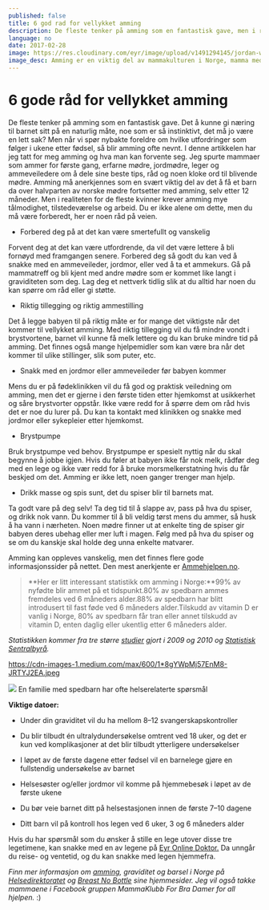 ```yaml
---
published: false
title: 6 god rad for vellykket amming
description: De fleste tenker på amming som en fantastisk gave, men i realiteten for de fleste kvinner krever amming mye tålmodighet, tilstedeværelse og arbeid.
language: no
date: 2017-02-28
image: https://res.cloudinary.com/eyr/image/upload/v1491294145/jordan-whitt-142396_ptf0m4.jpg
image_desc: Amming er en viktig del av mammakulturen i Norge, mamma med spedbarn
---
```


# 6 gode råd for vellykket amming
De fleste tenker på amming som en fantastisk gave. Det å kunne gi næring til barnet sitt på en naturlig måte, noe som er så instinktivt, det må jo være en lett sak? Men når vi spør nybakte foreldre om hvilke utfordringer som følger i ukene etter fødsel, så blir amming ofte nevnt. I denne artikkelen har jeg tatt for meg amming og hva man kan forvente seg. Jeg spurte mammaer som ammer for første gang, erfarne mødre, jordmødre, leger og ammeveiledere om å dele sine beste tips, råd og noen kloke ord til blivende mødre. Amming må anerkjennes som en svært viktig del av det å få et barn da over halvparten av norske mødre fortsetter med amming, selv etter 12 måneder. Men i realiteten for de fleste kvinner krever amming mye tålmodighet, tilstedeværelse og arbeid. Du er ikke alene om dette, men du må være forberedt, her er noen råd på veien.


- Forbered deg på at det kan være smertefullt og vanskelig

Forvent deg at det kan være utfordrende, da vil det være lettere å bli fornøyd med framgangen senere. Forbered deg så godt du kan ved å snakke med en ammeveileder, jordmor, eller ved å ta et ammekurs. Gå på mammatreff og bli kjent med andre mødre som er kommet like langt i graviditeten som deg. Lag deg et nettverk tidlig slik at du alltid har noen du kan spørre om råd eller gi støtte.


- Riktig tillegging og riktig ammestilling

Det å legge babyen til på riktig måte er for mange det viktigste når det kommer til vellykket amming. Med riktig tillegging vil du få mindre vondt i brystvortene, barnet vil kunne få melk lettere og du kan bruke mindre tid på amming. Det finnes også mange hjelpemidler som kan være bra når det kommer til ulike stillinger, slik som puter, etc.


- Snakk med en jordmor eller ammeveileder før babyen kommer

Mens du er på fødeklinikken vil du få god og praktisk veiledning om amming, men det er gjerne i den første tiden etter hjemkomst at usikkerhet og såre brystvorter oppstår. Ikke være redd for å spørre dem om råd hvis det er noe du lurer på. Du kan ta kontakt med klinikken og snakke med jordmor eller sykepleier etter hjemkomst.


- Brystpumpe

Bruk brystpumpe ved behov. Brystpumpe er spesielt nyttig når du skal begynne å jobbe igjen. Hvis du føler at babyen ikke får nok melk, rådfør deg med en lege og ikke vær redd for å bruke morsmelkerstatning hvis du får beskjed om det. Amming er ikke lett, noen ganger trenger man hjelp.


- Drikk masse og spis sunt, det du spiser blir til barnets mat.

Ta godt vare på deg selv! Ta deg tid til å slappe av, pass på hva du spiser, og drikk nok vann. Du kommer til å bli veldig tørst mens du ammer, så husk å ha vann i nærheten. Noen mødre finner ut at enkelte ting de spiser gir babyen deres ubehag eller mer luft i magen. Følg med på hva du spiser og se om du kanskje skal holde deg unna enkelte matvarer.

Amming kan oppleves vanskelig, men det finnes flere gode informasjonssider på nettet. Den mest anerkjente er [Ammehjelpen.no](http://ammehjelpen.no/).


> **Her er litt interessant statistikk om amming i Norge:**99% av nyfødte blir ammet på et tidspunkt.80% av spedbarn ammes fremdeles ved 6 måneders alder.88% av spedbarn har blitt introdusert til fast føde ved 6 måneders alder.Tilskudd av vitamin D er vanlig i Norge, 80% av spedbarn får tran eller annet tilskudd av vitamin D, enten daglig eller ukentlig etter 6 måneders alder.

*Statistikken kommer fra tre større* [*studier*](http://www.health.gov.au/internet/publications/publishing.nsf/Content/int-comp-whocode-bf-init~int-comp-whocode-bf-init-ico~int-comp-whocode-bf-init-ico-norway) *gjort i 2009 og 2010 og* [*Statistisk Sentralbyrå*](http://www.ssb.no/no/helse/artikler-og-publikasjoner/norwegian-women-breastfeed-as-recommended)*.*

https://cdn-images-1.medium.com/max/600/1*8gYWpMj57EnM8-JRTYJ2EA.jpeg

<IMG SRC=”building.jpg” ALIGN=”right” />
En familie med spedbarn har ofte helserelaterte spørsmål

**Viktige datoer:**

- Under din graviditet vil du ha mellom 8–12 svangerskapskontroller
- Du blir tilbudt én ultralydundersøkelse omtrent ved 18 uker, og det er kun ved komplikasjoner at det blir tilbudt ytterligere undersøkelser


- I løpet av de første dagene etter fødsel vil en barnelege gjøre en fullstendig undersøkelse av barnet
- Helsesøster og/eller jordmor vil komme på hjemmebesøk i løpet av de første ukene
- Du bør veie barnet ditt på helsestasjonen innen de første 7–10 dagene
- Ditt barn vil på kontroll hos legen ved 6 uker, 3 og 6 måneders alder

Hvis du har spørsmål som du ønsker å stille en lege utover disse tre legetimene, kan snakke med en av legene på [Eyr Online Doktor.](https://eyrmd.app.link/EyrHome) Da unngår du reise- og ventetid, og du kan snakke med legen hjemmefra.

*Finn mer informasjon om* [*amming*](https://www.norge.no/nb/livssituasjon/fa-barn)*, graviditet og barsel i Norge på* [*Helsedirektoratet*](https://helsedirektoratet.no/Lists/Publikasjoner/Attachments/95/Er-du-gravid-venter-dere-barn-graviditet-fodsel-og-barseltid-i-norge-IS-1395-bokmal.pdf) *og* [*Breast No Bottle*](https://breastnobottle.wordpress.com/2014/09/07/norway-success-in-protecting-and-sustaining-breastfeeding/) *sine hjemmesider. Jeg vil også takke mammaene i Facebook gruppen MammaKlubb For Bra Damer for all hjelpen.* :)

